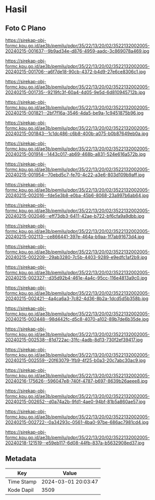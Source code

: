 # Hasil

## Foto C Plano

https://sirekap-obj-formc.kpu.go.id/ae3b/pemilu/pdpr/35/22/13/20/02/3522132002005-20240215-001637--9b9ad34e-d876-4959-aadc-3c869078a469.jpg

https://sirekap-obj-formc.kpu.go.id/ae3b/pemilu/pdpr/35/22/13/20/02/3522132002005-20240215-001706--a6f7de18-90cb-4372-b4d9-27e6ce8306c1.jpg

https://sirekap-obj-formc.kpu.go.id/ae3b/pemilu/pdpr/35/22/13/20/02/3522132002005-20240215-001735--9219fc3f-60a4-4d05-9e5d-6d810945712b.jpg

https://sirekap-obj-formc.kpu.go.id/ae3b/pemilu/pdpr/35/22/13/20/02/3522132002005-20240215-001821--2bf7f16a-3546-4da5-be9a-1c9451875b96.jpg

https://sirekap-obj-formc.kpu.go.id/ae3b/pemilu/pdpr/35/22/13/20/02/3522132002005-20240215-001843--1c1dc486-c6b8-400b-a075-b0b87649eb0a.jpg

https://sirekap-obj-formc.kpu.go.id/ae3b/pemilu/pdpr/35/22/13/20/02/3522132002005-20240215-001914--1443c017-ab69-468b-a831-524e616a572b.jpg

https://sirekap-obj-formc.kpu.go.id/ae3b/pemilu/pdpr/35/22/13/20/02/3522132002005-20240215-001954--70ebd5c7-fe70-4c22-a3e6-803d109b9aff.jpg

https://sirekap-obj-formc.kpu.go.id/ae3b/pemilu/pdpr/35/22/13/20/02/3522132002005-20240215-002016--fde5e3b8-e0ba-45b6-8068-23a997b6ab64.jpg

https://sirekap-obj-formc.kpu.go.id/ae3b/pemilu/pdpr/35/22/13/20/02/3522132002005-20240215-002046--eff73db3-6411-42ae-b722-bf6cfa9a9dbb.jpg

https://sirekap-obj-formc.kpu.go.id/ae3b/pemilu/pdpr/35/22/13/20/02/3522132002005-20240215-002113--ce866441-397e-464a-b9aa-1f7ab91673d4.jpg

https://sirekap-obj-formc.kpu.go.id/ae3b/pemilu/pdpr/35/22/13/20/02/3522132002005-20240215-002209--29ab3280-7c5b-4403-9289-e9edfc1af2b9.jpg

https://sirekap-obj-formc.kpu.go.id/ae3b/pemilu/pdpr/35/22/13/20/02/3522132002005-20240215-002327--d35d92b4-461e-4a4c-95cc-116e4813a9c0.jpg

https://sirekap-obj-formc.kpu.go.id/ae3b/pemilu/pdpr/35/22/13/20/02/3522132002005-20240215-002421--4a4ca6a3-7c82-4d36-8b2a-1dcd5d5b358b.jpg

https://sirekap-obj-formc.kpu.go.id/ae3b/pemilu/pdpr/35/22/13/20/02/3522132002005-20240215-002448--98d442fc-d5c8-4070-a102-89b7de6b35de.jpg

https://sirekap-obj-formc.kpu.go.id/ae3b/pemilu/pdpr/35/22/13/20/02/3522132002005-20240215-002538--81d722ac-31fc-4adb-8d13-730f2ef39417.jpg

https://sirekap-obj-formc.kpu.go.id/ae3b/pemilu/pdpr/35/22/13/20/02/3522132002005-20240215-002559--20f63079-1fb9-4f25-b0a3-20c7abc30ac9.jpg

https://sirekap-obj-formc.kpu.go.id/ae3b/pemilu/pdpr/35/22/13/20/02/3522132002005-20240216-175626--596047e8-740f-4787-b697-8639b26aeee8.jpg

https://sirekap-obj-formc.kpu.go.id/ae3b/pemilu/pdpr/35/22/13/20/02/3522132002005-20240215-002652--d0a74a2b-9fd1-4ae0-94bf-81b5a860ae57.jpg

https://sirekap-obj-formc.kpu.go.id/ae3b/pemilu/pdpr/35/22/13/20/02/3522132002005-20240215-002722--0a34293c-0561-4ba0-97be-686ac7981cd4.jpg

https://sirekap-obj-formc.kpu.go.id/ae3b/pemilu/pdpr/35/22/13/20/02/3522132002005-20240218-121519--e59eb117-6d08-44fb-837a-b5632908ed37.jpg


## Metadata

| Key        | Value               |
| ---------- | ------------------- |
| Time Stamp | 2024-03-01 20:03:47 |
| Kode Dapil | 3509                |



